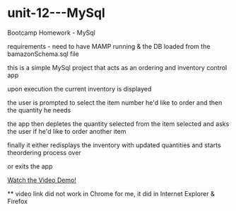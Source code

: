 # unit-12---MySql

Bootcamp Homework  -  MySql

requirements - need to have MAMP running & the DB loaded from the bamazonSchema.sql file

this is a simple MySql project that acts as an ordering and inventory control app

upon execution the current inventory is displayed

the user is prompted to select the item number he'd like to order and then the quantity he needs

the app then depletes the quantity selected from the item selected and asks the user if he'd like to
order another item 

finally it either redisplays the inventory with updated quantities and starts theordering process over

or exits the app

[Watch the Video Demo!](https://drive.google.com/file/d/1bUB2o0ZtnugLHKRHBPkGyGElhVQ3xlbB/view)

** video link did not work in Chrome for me, it did in Internet Explorer & Firefox
